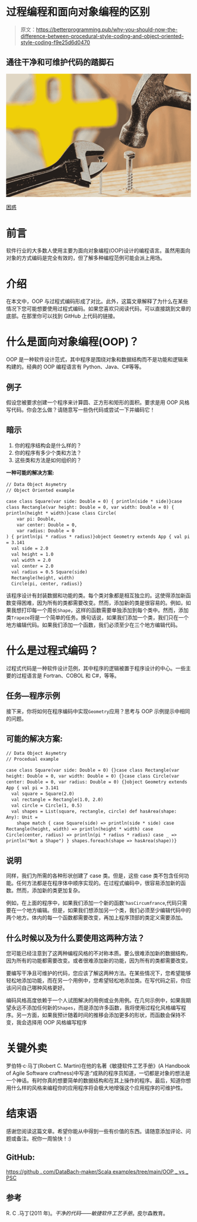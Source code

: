 # 过程编程和面向对象编程的区别

> 原文：<https://betterprogramming.pub/why-you-should-now-the-difference-between-procedural-style-coding-and-object-oriented-style-coding-f9e25d6d0470>

## 通往干净和可维护代码的踏脚石

![](img/678e8159f8738f25d7d5015a2c0e2db1.png)

[困惑](https://pixabay.com/photos/confused-muddled-illogical-880735/)

# 前言

软件行业的大多数人使用主要为面向对象编程(OOP)设计的编程语言。虽然用面向对象的方式编码是完全有效的，但了解多种编程范例可能会派上用场。

# 介绍

在本文中，OOP 与过程式编码形成了对比。此外，这篇文章解释了为什么在某些情况下您可能想要使用过程式编码。如果您喜欢只阅读代码，可以直接跳到文章的底部。在那里你可以找到 GitHub 上代码的链接。

# 什么是面向对象编程(OOP)？

OOP 是一种软件设计范式，其中程序是围绕对象和数据结构而不是功能和逻辑来构建的。经典的 OOP 编程语言有 Python、Java、C#等等。

## 例子

假设您被要求创建一个程序来计算圆、正方形和矩形的面积。要求是用 OOP 风格写代码。你会怎么做？请随意写一些伪代码或尝试一下并编码它！

## 暗示

1.  你的程序结构会是什么样的？
2.  你的程序有多少个类和方法？
3.  这些类和方法是如何组织的？

**一种可能的解决方案:**

```
// Data Object Asymetry
// Object Oriented example
```

```
case class Square(var side: Double = 0) { println(side * side)}case class Rectangle(var height: Double = 0, var width: Double = 0) { println(height * width)}case class Circle(
    var pi: Double,
    var center: Double = 0,
    var radius: Double = 0
) { println(pi * radius * radius)}object Geometry extends App { val pi = 3.141
  val side = 2.0
  val height = 1.0
  val width = 2.0
  val center = 2.0
  val radius = 0.5 Square(side)
  Rectangle(height, width)
  Circle(pi, center, radius)}
```

该程序设计有封装数据和功能的类。每个类对象都是相互独立的。这使得添加新函数变得困难，因为所有的类都需要改变。然而，添加新的类是很容易的。例如，如果我想打印每一个周长`Shape`，这样的函数需要单独添加到每个类中。然而，添加类`Trapeze`将是一个简单的任务。换句话说，如果我们添加一个类，我们只在一个地方编辑代码。如果我们添加一个函数，我们必须至少在三个地方编辑代码。

# 什么是过程式编码？

过程式代码是一种软件设计范例，其中程序的逻辑被置于程序设计的中心。一些主要的过程语言是 Fortran、COBOL 和 C#，等等。

## 任务—程序示例

接下来，你将如何在程序编码中实现`Geometry`应用？思考与 OOP 示例提示中相同的问题。

## 可能的解决方案:

```
// Data Object Asymetry
// Procedual example
```

```
case class Square(var side: Double = 0) {}case class Rectangle(var height: Double = 0, var width: Double = 0) {}case class Circle(var center: Double = 0, var radius: Double = 0) {}object Geometry extends App { val pi = 3.141
  val square = Square(2.0)
  val rectangle = Rectangle(1.0, 2.0)
  val circle = Circle(1, 0.5)
  val shapes = List(square, rectangle, circle) def hasArea(shape: Any): Unit =
    shape match { case Square(side) => println(side * side) case Rectangle(height, width) => println(height * width) case Circle(center, radius) => println(pi * radius * radius) case _ => println("Not a Shape") } shapes.foreach(shape => hasArea(shape))}
```

## 说明

同样，我们为所需的各种形状创建了 case 类。但是，这些 case 类不包含任何功能。任何方法都是在程序体中顺序实现的。在过程式编码中，很容易添加新的函数。然而，添加新的类更加复杂。

例如，在上面的程序中，如果我们添加一个新的函数'`hasCircumfrance`,代码只需要在一个地方编辑。但是，如果我们想添加另一个类，我们必须至少编辑代码中的两个地方。体内的每一个函数都需要改变，再加上程序顶部的类定义需要添加。

## 什么时候以及为什么要使用这两种方法？

您可能已经注意到了这两种编程风格的不对称本质。要么很难添加新的数据结构，因为所有的功能都需要改变。或者很难添加新的功能，因为所有的类都需要改变。

要编写干净且可维护的代码，您应该了解这两种方法。在某些情况下，您希望能够轻松地添加功能，而在另一个用例中，您希望轻松地添加类。在写代码之前，你应该问问自己哪种风格更好。

编码风格高度依赖于一个人试图解决的用例或业务用例。在几何示例中，如果我期望永远不添加任何新的`Shapes`，而是添加许多函数，我将使用过程化风格编写程序。另一方面，如果我预计随着时间的推移会添加更多的形状，而函数会保持不变，我会选择用 OOP 风格编写程序

# 关键外卖

罗伯特·c·马丁(Robert C. Martin)在他的名著《敏捷软件工艺手册》(A Handbook of Agile Software craftness)中写道:“成熟的程序员知道，一切都是对象的想法是一个神话。有时你真的想要简单的数据结构和在其上操作的程序。最后，知道你想用什么样的风格来编程你的应用程序将会极大地增强这个应用程序的可维护性。

# 结束语

感谢您阅读这篇文章。希望你能从中得到一些有价值的东西。请随意添加评论、问题或备注。祝你一周愉快！:)

## GitHub:

[https://github . com/DataBach-maker/Scala examples/tree/main/OOP _ vs _ PSC](https://github.com/DataBach-maker/ScalaExamples/tree/main/OOP_vs_PSC)

## 参考

R. C .马丁(2011 年)。*干净的代码——敏捷软件工艺手册*。皮尔森教育。